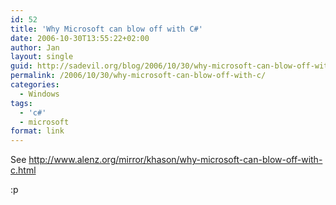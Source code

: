 ```yaml
---
id: 52
title: 'Why Microsoft can blow off with C#'
date: 2006-10-30T13:55:22+02:00
author: Jan
layout: single
guid: http://sadevil.org/blog/2006/10/30/why-microsoft-can-blow-off-with-c/
permalink: /2006/10/30/why-microsoft-can-blow-off-with-c/
categories:
  - Windows
tags:
  - 'c#'
  - microsoft
format: link
---
```

See <a href="http://www.alenz.org/mirror/khason/why-microsoft-can-blow-off-with-c.html" target="_blank">http://www.alenz.org/mirror/khason/why-microsoft-can-blow-off-with-c.html</a>

:p